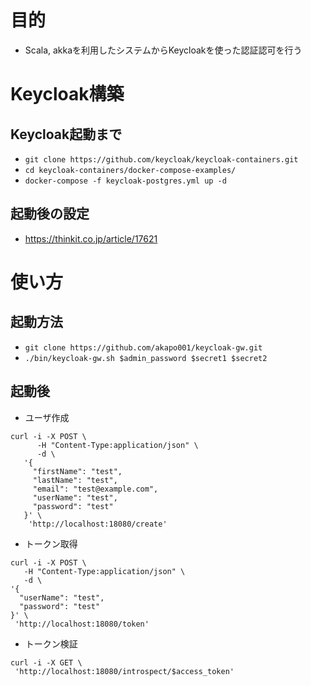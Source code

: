 # 目的
- Scala, akkaを利用したシステムからKeycloakを使った認証認可を行う

# Keycloak構築
## Keycloak起動まで
- `git clone https://github.com/keycloak/keycloak-containers.git`
- `cd keycloak-containers/docker-compose-examples/`
- `docker-compose -f keycloak-postgres.yml up -d`

## 起動後の設定
- https://thinkit.co.jp/article/17621

# 使い方
## 起動方法
- `git clone https://github.com/akapo001/keycloak-gw.git`
- `./bin/keycloak-gw.sh $admin_password $secret1 $secret2`

## 起動後
- ユーザ作成
```curl
curl -i -X POST \
      -H "Content-Type:application/json" \
      -d \
   '{
     "firstName": "test",
     "lastName": "test",
     "email": "test@example.com",
     "userName": "test",
     "password": "test"
   }' \
    'http://localhost:18080/create'
  ```

- トークン取得
```curl
curl -i -X POST \
   -H "Content-Type:application/json" \
   -d \
'{
  "userName": "test",
  "password": "test"
}' \
 'http://localhost:18080/token'
```

- トークン検証
```curl
curl -i -X GET \
 'http://localhost:18080/introspect/$access_token'
```